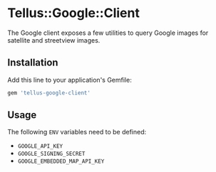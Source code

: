 # Tellus::Google::Client

The Google client exposes a few utilities to query Google images for satellite and streetview images.

## Installation

Add this line to your application's Gemfile:

```ruby
gem 'tellus-google-client'
```

## Usage

The following `ENV` variables need to be defined:

- `GOOGLE_API_KEY`
- `GOOGLE_SIGNING_SECRET`
- `GOOGLE_EMBEDDED_MAP_API_KEY`
